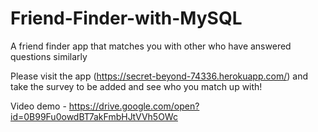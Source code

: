 # Friend-Finder-with-MySQL
A friend finder app that matches you with other who have answered questions similarly

Please visit the app (https://secret-beyond-74336.herokuapp.com/) and take the survey to be added and see who you match up with!

Video demo - https://drive.google.com/open?id=0B99Fu0owdBT7akFmbHJtVVh5OWc